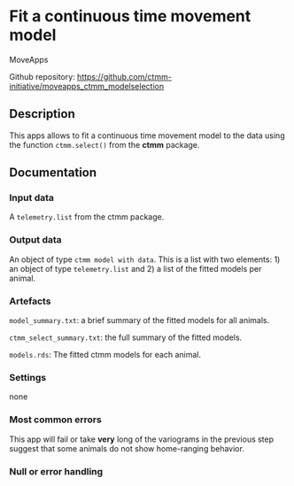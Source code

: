 # Fit a continuous time movement model

MoveApps

Github repository: https://github.com/ctmm-initiative/moveapps_ctmm_modelselection

## Description
This apps allows to fit a continuous time movement model to the data using the function `ctmm.select()` from the **ctmm** package. 

## Documentation


### Input data
A `telemetry.list` from the ctmm package. 


### Output data

An object of type `ctmm model with data`. This is a list with two elements: 1) an object of type `telemetry.list` and 2) a list of the fitted models per animal. 

### Artefacts

`model_summary.txt`: a brief summary of the fitted models for all animals. 

`ctmm_select_summary.txt`: the full summary of the fitted models. 

`models.rds`: The fitted ctmm models for each animal. 

### Settings 
none

### Most common errors
This app will fail or take **very** long of the variograms in the previous step suggest that some animals do not show home-ranging behavior. 

### Null or error handling
